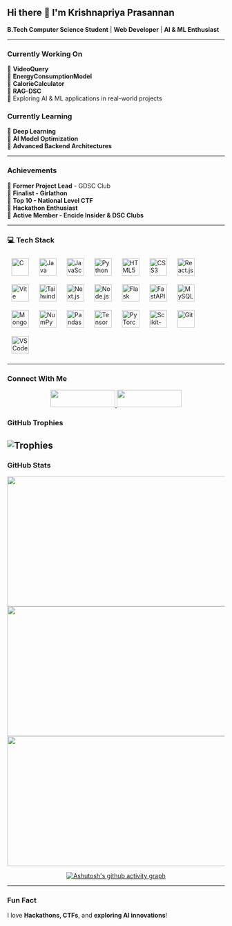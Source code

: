 ## Hi there 👋 I'm Krishnapriya Prasannan  
**B.Tech Computer Science Student** | **Web Developer** | **AI & ML Enthusiast**  

---

###  Currently Working On  
🔹 **VideoQuery**  
🔹 **EnergyConsumptionModel**  
🔹 **CalorieCalculator**  
🔹 **RAG-DSC**  
🔹 Exploring AI & ML applications in real-world projects  

###  Currently Learning  
🔹 **Deep Learning**  
🔹 **AI Model Optimization**  
🔹 **Advanced Backend Architectures**  

---

###  Achievements  
🔹 **Former Project Lead** - GDSC Club  
🔹 **Finalist - Girlathon**  
🔹 **Top 10 - National Level CTF**  
🔹 **Hackathon Enthusiast**  
🔹 **Active Member - Encide Insider & DSC Clubs**

---


### 💻 Tech Stack  

<div align="left">


<img src="https://cdn.jsdelivr.net/gh/devicons/devicon/icons/c/c-original.svg" height="40" alt="C" style="margin: 10px;" />  
<img src="https://cdn.jsdelivr.net/gh/devicons/devicon/icons/java/java-original.svg" height="40" alt="Java" style="margin: 10px;" />  
<img src="https://cdn.jsdelivr.net/gh/devicons/devicon/icons/javascript/javascript-original.svg" height="40" alt="JavaScript" style="margin: 10px;" />  
<img src="https://cdn.jsdelivr.net/gh/devicons/devicon/icons/python/python-original.svg" height="40" alt="Python" style="margin: 10px;" />  
<img src="https://cdn.jsdelivr.net/gh/devicons/devicon/icons/html5/html5-original.svg" height="40" alt="HTML5" style="margin: 10px;" />  
<img src="https://cdn.jsdelivr.net/gh/devicons/devicon/icons/css3/css3-original.svg" height="40" alt="CSS3" style="margin: 10px;" />  
<img src="https://cdn.jsdelivr.net/gh/devicons/devicon/icons/react/react-original.svg" height="40" alt="React.js" style="margin: 10px;" />  
<img src="https://vitejs.dev/logo-with-shadow.png" height="40" alt="Vite" style="margin: 10px;" />  
<img src="https://www.vectorlogo.zone/logos/tailwindcss/tailwindcss-icon.svg" height="40" alt="Tailwind CSS" style="margin: 10px;" />  
<img src="https://cdn.jsdelivr.net/gh/devicons/devicon/icons/nextjs/nextjs-original.svg" height="40" alt="Next.js" style="margin: 10px;" />  
<img src="https://cdn.jsdelivr.net/gh/devicons/devicon/icons/nodejs/nodejs-original.svg" height="40" alt="Node.js" style="margin: 10px;" />  
<img src="https://cdn.jsdelivr.net/gh/devicons/devicon/icons/flask/flask-original.svg" height="40" alt="Flask" style="margin: 10px;" />  
<img src="https://cdn.jsdelivr.net/gh/devicons/devicon/icons/fastapi/fastapi-original.svg" height="40" alt="FastAPI" style="margin: 10px;" />  
<img src="https://cdn.jsdelivr.net/gh/devicons/devicon/icons/mysql/mysql-original.svg" height="40" alt="MySQL" style="margin: 10px;" />  
<img src="https://cdn.jsdelivr.net/gh/devicons/devicon/icons/mongodb/mongodb-original.svg" height="40" alt="MongoDB" style="margin: 10px;" />  
<img src="https://cdn.jsdelivr.net/gh/devicons/devicon/icons/numpy/numpy-original.svg" height="40" alt="NumPy" style="margin: 10px;" />  
<img src="https://cdn.jsdelivr.net/gh/devicons/devicon/icons/pandas/pandas-original.svg" height="40" alt="Pandas" style="margin: 10px;" />  
<img src="https://cdn.jsdelivr.net/gh/devicons/devicon/icons/tensorflow/tensorflow-original.svg" height="40" alt="TensorFlow" style="margin: 10px;" />  
<img src="https://cdn.jsdelivr.net/gh/devicons/devicon/icons/pytorch/pytorch-original.svg" height="40" alt="PyTorch" style="margin: 10px;" />  
<img src="https://upload.wikimedia.org/wikipedia/commons/0/05/Scikit_learn_logo_small.svg" height="40" alt="Scikit-learn" style="margin: 10px;" />  
<img src="https://cdn.jsdelivr.net/gh/devicons/devicon/icons/git/git-original.svg" height="40" alt="Git" style="margin: 10px;" />  
<img src="https://cdn.jsdelivr.net/gh/devicons/devicon/icons/vscode/vscode-original.svg" height="40" alt="VS Code" style="margin: 10px;" />  


</div>




---

###  Connect With Me  
<div align="center">
  <a href="https://linkedin.com/in/krishnapriya-prasannan">
    <img src="https://img.shields.io/badge/LinkedIn-0A66C2?style=for-the-badge&logo=linkedin&logoColor=white" width="150" height="40" />
  </a>
  <a href="mailto:krishnapriyaprasannan1@gmail.com">
    <img src="https://img.shields.io/badge/Email-D14836?style=for-the-badge&logo=gmail&logoColor=white" width="150" height="40" />
  </a>
</div>


###  GitHub Trophies  
![Trophies](https://github-profile-trophy.vercel.app/?username=Krishnapriya-prasannan&theme=radical&no-frame=true&margin-w=15)
---

###  GitHub Stats  

<div align="center">
  <img src="https://github-readme-stats.vercel.app/api?username=Krishnapriya-prasannan&show_icons=true&theme=radical" width="600" height="300" />
  <img src="https://github-readme-streak-stats.herokuapp.com/?user=Krishnapriya-prasannan&theme=radical" width="600" height="300" />
</div>

<div align="center">
  <img src="https://github-readme-stats.vercel.app/api/top-langs/?username=Krishnapriya-prasannan&layout=compact&theme=radical" width="600" height="300" />

  [![Ashutosh's github activity graph](https://github-readme-activity-graph.vercel.app/graph?username=Krishnapriya-prasannan&theme=radical)](https://github.com/ashutosh00710/github-readme-activity-graph)

</div>

---

###  Fun Fact  
I love **Hackathons, CTFs**, and **exploring AI innovations**!  

